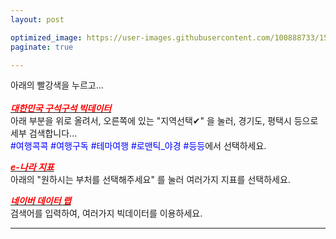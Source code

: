 ```yaml
---
layout: post

optimized_image: https://user-images.githubusercontent.com/100888733/156873478-acffbd58-d65d-48c3-a931-62a35da5cfe5.jpg
paginate: true

---
```

아래의 빨강색을 누르고...<br> <br>
[<span style="color:red">***대한민국 구석구석 빅데이터***</span>](https://korean.visitkorea.or.kr/main/main.do#home)<br>
아래 부분을 위로 올려서, 오른쪽에 있는 "지역선택✔" 을 눌러, 경기도, 평택시 등으로 세부 검색합니다...<br>
<span style="color:blue">#여행콕콕 #여행구독 #테마여행 #로맨틱_야경 #등등</span>에서 선택하세요. <br> 

[<span style="color:red">***e-나라 지표***</span>](https://www.index.go.kr/potal/idx/keyBord.do)<br>
아래의 "원하시는 부처를 선택해주세요" 를 눌러 여러가지 지표를 선택하세요.<br>  

[<span style="color:red">***네이버 데이터 랩***</span>](https://datalab.naver.com/local/trend.naver)<br>
검색어를 입력하여, 여러가지 빅데이터를 이용하세요.<br> 
   
---






